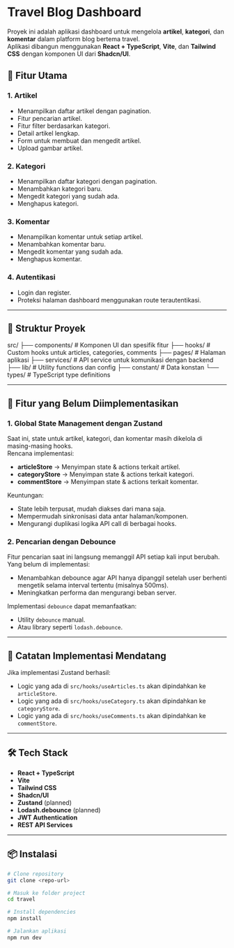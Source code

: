 # Travel Blog Dashboard

Proyek ini adalah aplikasi dashboard untuk mengelola **artikel**, **kategori**, dan **komentar** dalam platform blog bertema travel.  
Aplikasi dibangun menggunakan **React + TypeScript**, **Vite**, dan **Tailwind CSS** dengan komponen UI dari **Shadcn/UI**.

## 🚀 Fitur Utama

### 1. Artikel

- Menampilkan daftar artikel dengan pagination.
- Fitur pencarian artikel.
- Fitur filter berdasarkan kategori.
- Detail artikel lengkap.
- Form untuk membuat dan mengedit artikel.
- Upload gambar artikel.

### 2. Kategori

- Menampilkan daftar kategori dengan pagination.
- Menambahkan kategori baru.
- Mengedit kategori yang sudah ada.
- Menghapus kategori.

### 3. Komentar

- Menampilkan komentar untuk setiap artikel.
- Menambahkan komentar baru.
- Mengedit komentar yang sudah ada.
- Menghapus komentar.

### 4. Autentikasi

- Login dan register.
- Proteksi halaman dashboard menggunakan route terautentikasi.

---

## 📂 Struktur Proyek

src/
├── components/ # Komponen UI dan spesifik fitur
├── hooks/ # Custom hooks untuk articles, categories, comments
├── pages/ # Halaman aplikasi
├── services/ # API service untuk komunikasi dengan backend
├── lib/ # Utility functions dan config
├── constant/ # Data konstan
└── types/ # TypeScript type definitions

---

## 🔄 Fitur yang Belum Diimplementasikan

### 1. Global State Management dengan **Zustand**

Saat ini, state untuk artikel, kategori, dan komentar masih dikelola di masing-masing hooks.  
Rencana implementasi:

- **articleStore** → Menyimpan state & actions terkait artikel.
- **categoryStore** → Menyimpan state & actions terkait kategori.
- **commentStore** → Menyimpan state & actions terkait komentar.

Keuntungan:

- State lebih terpusat, mudah diakses dari mana saja.
- Mempermudah sinkronisasi data antar halaman/komponen.
- Mengurangi duplikasi logika API call di berbagai hooks.

### 2. Pencarian dengan **Debounce**

Fitur pencarian saat ini langsung memanggil API setiap kali input berubah.  
Yang belum di implementasi:

- Menambahkan debounce agar API hanya dipanggil setelah user berhenti mengetik selama interval tertentu (misalnya 500ms).
- Meningkatkan performa dan mengurangi beban server.

Implementasi `debounce` dapat memanfaatkan:

- Utility `debounce` manual.
- Atau library seperti `lodash.debounce`.

---

## 📌 Catatan Implementasi Mendatang

Jika implementasi Zustand berhasil:

- Logic yang ada di `src/hooks/useArticles.ts` akan dipindahkan ke `articleStore`.
- Logic yang ada di `src/hooks/useCategory.ts` akan dipindahkan ke `categoryStore`.
- Logic yang ada di `src/hooks/useComments.ts` akan dipindahkan ke `commentStore`.

---

## 🛠️ Tech Stack

- **React + TypeScript**
- **Vite**
- **Tailwind CSS**
- **Shadcn/UI**
- **Zustand** (planned)
- **Lodash.debounce** (planned)
- **JWT Authentication**
- **REST API Services**

---

## 📦 Instalasi

```bash
# Clone repository
git clone <repo-url>

# Masuk ke folder project
cd travel

# Install dependencies
npm install

# Jalankan aplikasi
npm run dev
```

